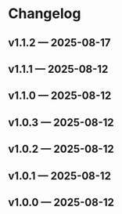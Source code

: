 # Changelog

## v1.1.2 — 2025-08-17



## v1.1.1 — 2025-08-12



## v1.1.0 — 2025-08-12



## v1.0.3 — 2025-08-12



## v1.0.2 — 2025-08-12



## v1.0.1 — 2025-08-12



## v1.0.0 — 2025-08-12


